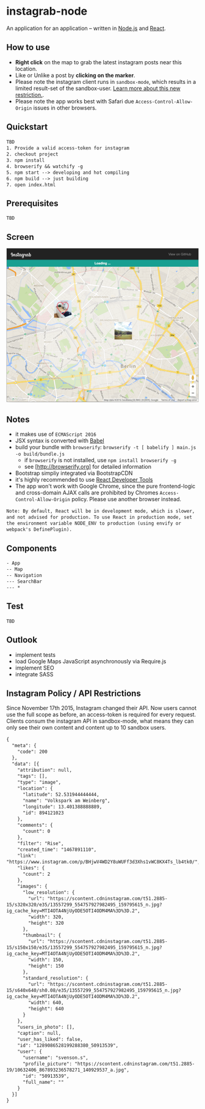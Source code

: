 # instagrab-node
An application for an application – written in [Node.js](https://nodejs.org/en/) and [React](https://facebook.github.io/react/).

## How to use

* **Right click** on the map to grab the latest instagram posts near this location.
* Like or Unlike a post by **clicking on the marker**.
* Please note the instagram client runs in `sandbox-mode`, which results in a limited result-set of the sandbox-user. [Learn more about this new restriction.](https://www.instagram.com/developer/sandbox/).
* Please note the app works best with Safari due `Access-Control-Allow-Origin` issues in other browsers.

## Quickstart

```
TBD
1. Provide a valid access-token for instagram
2. checkout project
3. npm install
4. browserify && watchify -g
5. npm start --> developing and hot compiling
6. npm build --> just building
7. open index.html
```

## Prerequisites

```
TBD
```

## Screen

![Alt text](/public/images/instagrab-screenshot.png?raw=true "Optional Title")

## Notes

* it makes use of `ECMAScript 2016`
* JSX syntax is converted with [Babel](https://babeljs.io)
* build your bundle with `browserify`: `browserify -t [ babelify ] main.js -o build/bundle.js`
  * if `browserify` is not installed, use `npm install browserify -g`
  * see [http://browserify.org] for detailed information
* Bootstrap simpliy integrated via BootstrapCDN
* it's highly recommended to use [React Developer Tools](https://facebook.github.io/react/blog/2015/09/02/new-react-developer-tools.html)
* The app won't work with Google Chrome, since the pure frontend-logic and cross-domain AJAX calls are prohibited by Chromes `Access-Control-Allow-Origin` policy. Please use another browser instead.

```
Note: By default, React will be in development mode, which is slower, and not advised for production. To use React in production mode, set the environment variable NODE_ENV to production (using envify or webpack's DefinePlugin).
```

## Components

```
- App
-- Map
-- Navigation
--- SearchBar
--- *
```

## Test

```
TBD
```

## Outlook

* implement tests
* load Google Maps JavaScript asynchronously via Require.js
* implement SEO
* integrate SASS


## Instagram Policy / API Restrictions

Since November 17th 2015, Instagram changed their API. Now users cannot use the full scope as before, an access-token is required for every request. Clients consum the instagram API in sandbox-mode, what means they can only see their own content and content up to 10 sandbox users.

```
{
  "meta": {
    "code": 200
  },
  "data": [{
    "attribution": null,
    "tags": [],
    "type": "image",
    "location": {
      "latitude": 52.531944444444,
      "name": "Volkspark am Weinberg",
      "longitude": 13.401388888889,
      "id": 894121023
    },
    "comments": {
      "count": 0
    },
    "filter": "Rise",
    "created_time": "1467891110",
    "link": "https://www.instagram.com/p/BHjwV4WD2Y8uWUFf3d3Xhs1vWC8KX4Ts_lb4tk0/",
    "likes": {
      "count": 2
    },
    "images": {
      "low_resolution": {
        "url": "https://scontent.cdninstagram.com/t51.2885-15/s320x320/e35/13557299_554757927982495_159795615_n.jpg?ig_cache_key=MTI4OTA4NjUyODE5OTI4ODM4MA%3D%3D.2",
        "width": 320,
        "height": 320
      },
      "thumbnail": {
        "url": "https://scontent.cdninstagram.com/t51.2885-15/s150x150/e35/13557299_554757927982495_159795615_n.jpg?ig_cache_key=MTI4OTA4NjUyODE5OTI4ODM4MA%3D%3D.2",
        "width": 150,
        "height": 150
      },
      "standard_resolution": {
        "url": "https://scontent.cdninstagram.com/t51.2885-15/s640x640/sh0.08/e35/13557299_554757927982495_159795615_n.jpg?ig_cache_key=MTI4OTA4NjUyODE5OTI4ODM4MA%3D%3D.2",
        "width": 640,
        "height": 640
      }
    },
    "users_in_photo": [],
    "caption": null,
    "user_has_liked": false,
    "id": "1289086528199288380_50913539",
    "user": {
      "username": "svenson.s",
      "profile_picture": "https://scontent.cdninstagram.com/t51.2885-19/10632406_867893236578271_140929537_a.jpg",
      "id": "50913539",
      "full_name": ""
    }
  }]
}
```
